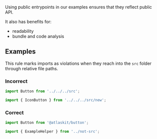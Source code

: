 Using public entrypoints in our examples ensures that they reflect public API.

It also has benefits for:

- readability
- bundle and code analysis

## Examples

This rule marks imports as violations when they reach into the `src` folder through relative file
paths.

### Incorrect

```js
import Button from '../../../src';

import { IconButton } from '../../../src/new';
```

### Correct

```js
import Button from '@atlaskit/button';

import { ExampleHelper } from '../not-src';
```
